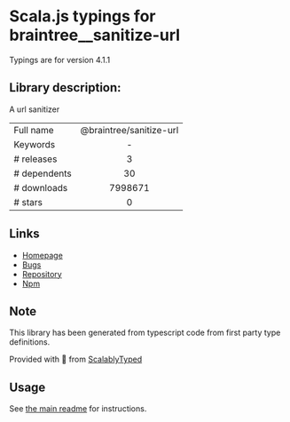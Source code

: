 
# Scala.js typings for braintree__sanitize-url

Typings are for version 4.1.1

## Library description:
A url sanitizer

|                    |                 |
| ------------------ | :-------------: |
| Full name          | @braintree/sanitize-url |
| Keywords           | - |
| # releases         | 3 |
| # dependents       | 30 |
| # downloads        | 7998671 |
| # stars            | 0 |

## Links
- [Homepage](https://github.com/braintree/sanitize-url#readme)
- [Bugs](https://github.com/braintree/sanitize-url/issues)
- [Repository](https://github.com/braintree/sanitize-url)
- [Npm](https://www.npmjs.com/package/%40braintree%2Fsanitize-url)
    


## Note
This library has been generated from typescript code from first party type definitions.

Provided with :purple_heart: from [ScalablyTyped](https://github.com/oyvindberg/ScalablyTyped)

## Usage
See [the main readme](../../readme.md) for instructions.


